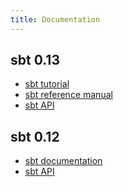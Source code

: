 ```yaml
---
title: Documentation
---
```


sbt 0.13
--------

- [sbt tutorial](0.13/tutorial/index.html)
- [sbt reference manual](0.13/reference/index.html)
- [sbt API](http://www.scala-sbt.org/0.13.2/api/index.html)

sbt 0.12
--------

- [sbt documentation](http://www.scala-sbt.org/0.12.4/docs/index.html)
- [sbt API](http://www.scala-sbt.org/0.12.4/api/index.html)
